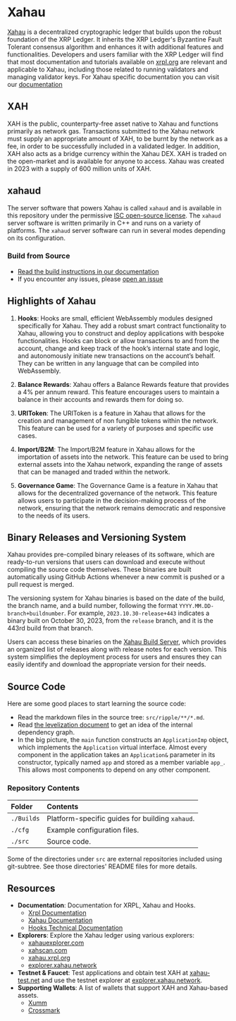 # Xahau

[Xahau](https://xahau.network/) is a decentralized cryptographic ledger that builds upon the robust foundation of the XRP Ledger. It inherits the XRP Ledger's Byzantine Fault Tolerant consensus algorithm and enhances it with additional features and functionalities. Developers and users familiar with the XRP Ledger will find that most documentation and tutorials available on [xrpl.org](https://xrpl.org) are relevant and applicable to Xahau, including those related to running validators and managing validator keys. For Xahau specific documentation you can visit our [documentation](https://docs.xahau.network/)

## XAH
XAH is the public, counterparty-free asset native to Xahau and functions primarily as network gas. Transactions submitted to the Xahau network must supply an appropriate amount of XAH, to be burnt by the network as a fee, in order to be successfully included in a validated ledger. In addition, XAH also acts as a bridge currency within the Xahau DEX. XAH is traded on the open-market and is available for anyone to access. Xahau was created in 2023 with a supply of 600 million units of XAH.

## xahaud
The server software that powers Xahau is called `xahaud` and is available in this repository under the permissive [ISC open-source license](LICENSE.md). The `xahaud` server software is written primarily in C++ and runs on a variety of platforms. The `xahaud` server software can run in several modes depending on its configuration.

### Build from Source

* [Read the build instructions in our documentation](https://docs.xahau.network/infrastructure/building-xahau)
* If you encounter any issues, please [open an issue](https://github.com/xahau/xahaud/issues)

## Highlights of Xahau

1. **Hooks**: Hooks are small, efficient WebAssembly modules designed specifically for Xahau. They add a robust smart contract functionality to Xahau, allowing you to construct and deploy applications with bespoke functionalities. Hooks can block or allow transactions to and from the account, change and keep track of the hook’s internal state and logic, and autonomously initiate new transactions on the account’s behalf. They can be written in any language that can be compiled into WebAssembly.

2. **Balance Rewards**: Xahau offers a Balance Rewards feature that provides a 4% per annum reward. This feature encourages users to maintain a balance in their accounts and rewards them for doing so.

3. **URIToken**: The URIToken is a feature in Xahau that allows for the creation and management of non fungible tokens within the network. This feature can be used for a variety of purposes and specific use cases.

4. **Import/B2M**: The Import/B2M feature in Xahau allows for the importation of assets into the network. This feature can be used to bring external assets into the Xahau network, expanding the range of assets that can be managed and traded within the network.

5. **Governance Game**: The Governance Game is a feature in Xahau that allows for the decentralized governance of the network. This feature allows users to participate in the decision-making process of the network, ensuring that the network remains democratic and responsive to the needs of its users.

## Binary Releases and Versioning System

Xahau provides pre-compiled binary releases of its software, which are ready-to-run versions that users can download and execute without compiling the source code themselves. These binaries are built automatically using GitHub Actions whenever a new commit is pushed or a pull request is merged.

The versioning system for Xahau binaries is based on the date of the build, the branch name, and a build number, following the format `YYYY.MM.DD-branch+buildnumber`. For example, `2023.10.30-release+443` indicates a binary built on October 30, 2023, from the `release` branch, and it is the 443rd build from that branch.

Users can access these binaries on the [Xahau Build Server](https://build.xahau.tech/), which provides an organized list of releases along with release notes for each version. This system simplifies the deployment process for users and ensures they can easily identify and download the appropriate version for their needs.

## Source Code

Here are some good places to start learning the source code:

- Read the markdown files in the source tree: `src/ripple/**/*.md`.
- Read [the levelization document](./Builds/levelization) to get an idea of the internal dependency graph.
- In the big picture, the `main` function constructs an `ApplicationImp` object, which implements the `Application` virtual interface. Almost every component in the application takes an `Application&` parameter in its constructor, typically named `app` and stored as a member variable `app_`. This allows most components to depend on any other component.

### Repository Contents

| Folder     | Contents                                         |
|:-----------|:-------------------------------------------------|
| `./Builds` | Platform-specific guides for building `xahaud`.  |
| `./cfg`    | Example configuration files.                     |
| `./src`    | Source code.                                     |

Some of the directories under `src` are external repositories included using
git-subtree. See those directories' README files for more details.

## Resources

- **Documentation**: Documentation for XRPL, Xahau and Hooks.
  - [Xrpl Documentation](https://xrpl.org)
  - [Xahau Documentation](https://docs.xahau.network/)
  - [Hooks Technical Documentation](https://xrpl-hooks.readme.io/)
- **Explorers**: Explore the Xahau ledger using various explorers:
  - [xahauexplorer.com](https://xahauexplorer.com)
  - [xahscan.com](https://xahscan.com)
  - [xahau.xrpl.org](https://xahau.xrpl.org)
  - [explorer.xahau.network](https://explorer.xahau.network)
- **Testnet & Faucet**: Test applications and obtain test XAH at [xahau-test.net](https://xahau-test.net) and use the testnet explorer at [explorer.xahau.network](https://explorer.xahau.network).
- **Supporting Wallets**: A list of wallets that support XAH and Xahau-based assets.
  - [Xumm](https://xumm.app)
  - [Crossmark](https://crossmark.io)